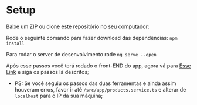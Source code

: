 # Setup

Baixe um ZIP ou clone este repositório no seu computador:

Rode o seguinte comando para fazer download das dependências: `npm install`

Para rodar o server de desenvolvimento rode `ng serve --open`

Após esse passos você terá rodado o front-END do app, agora vá para [Esse Link](https://github.com/mateusrcm/upflux-app-rest) e siga os passos lá descritos;

* PS: Se você seguiu os passos das duas ferramentas e ainda assim houveram erros, favor ir até `/src/app/products.service.ts` e alterar de `localhost` para o IP da sua máquina;
